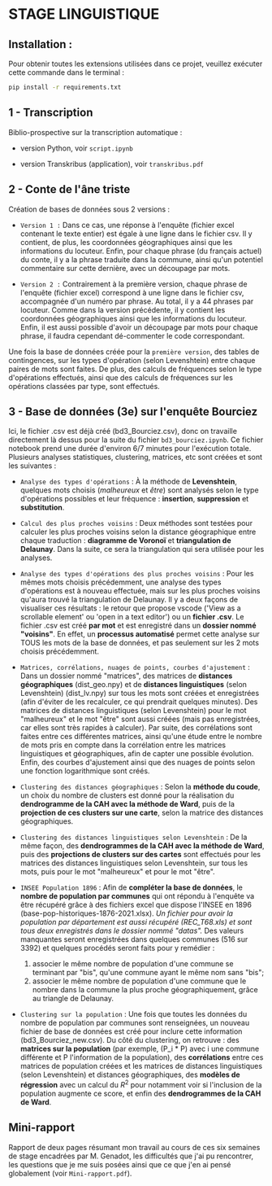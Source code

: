 # STAGE LINGUISTIQUE

## Installation : 

Pour obtenir toutes les extensions utilisées dans ce projet, veuillez exécuter cette commande dans le terminal : 

```bash 
pip install -r requirements.txt
```

## 1 - Transcription

Biblio-prospective sur la transcription automatique :

- version Python, voir `script.ipynb` 

- version Transkribus (application), voir `transkribus.pdf`

## 2 - Conte de l'âne triste

Création de bases de données sous 2 versions :

- `Version 1 :` Dans ce cas, une réponse à l'enquête (fichier excel contenant le texte entier) est égale à une ligne dans le fichier csv. Il y contient, de plus, les coordonnées géographiques ainsi que les informations du locuteur. Enfin, pour chaque phrase (du français actuel) du conte, il y a la phrase traduite dans la commune, ainsi qu'un potentiel commentaire sur cette dernière, avec un découpage par mots.

- `Version 2 :` Contrairement à la première version, chaque phrase de l'enquête (fichier excel) correspond à une ligne dans le fichier csv, accompagnée d'un numéro par phrase. Au total, il y a 44 phrases par locuteur. Comme dans la version précédente, il y contient les coordonnées géographiques ainsi que les informations du locuteur. Enfin, il est aussi possible d'avoir un découpage par mots pour chaque phrase, il faudra cependant dé-commenter le code correspondant.

Une fois la base de données créée pour la `première version`, des tables de contingences, sur les types d'opération (selon Levenshtein) entre chaque paires de mots sont faites. De plus, des calculs de fréquences selon le type d'opérations effectués, ainsi que des calculs de fréquences sur les opérations classées par type, sont effectués. 

## 3 - Base de données (3e) sur l'enquête Bourciez

Ici, le fichier .csv est déjà créé (bd3_Bourciez.csv), donc on travaille directement là dessus pour la suite du fichier `bd3_bourciez.ipynb`. Ce fichier notebook prend une durée d'environ 6/7 minutes pour l'exécution totale.
Plusieurs analyses statistiques, clustering, matrices, etc sont créées et sont les suivantes :

- `Analyse des types d'opérations` : À la méthode de **Levenshtein**, quelques mots choisis (*malheureux* et *être*) sont analysés selon le type d'opérations possibles et leur fréquence : **insertion**, **suppression** et **substitution**.

- `Calcul des plus proches voisins` : Deux méthodes sont testées pour calculer les plus proches voisins selon la distance géographique entre chaque traduction : **diagramme de Voronoï** et **triangulation de Delaunay**. Dans la suite, ce sera la triangulation qui sera utilisée pour les analyses.

- `Analyse des types d'opérations des plus proches voisins` : Pour les mêmes mots choisis précédemment, une analyse des types d'opérations est à nouveau effectuée, mais sur les plus proches voisins qu'aura trouvé la triangulation de Delaunay. Il y a deux façons de visualiser ces résultats : le retour que propose vscode ('View as a scrollable element' ou 'open in a text editor') ou un **fichier .csv**. Le fichier .csv est créé **par mot** et est enregistré dans un **dossier nommé "voisins"**. En effet, un **processus automatisé** permet cette analyse sur TOUS les mots de la base de données, et pas seulement sur les 2 mots choisis précédemment.

- `Matrices, corrélations, nuages de points, courbes d'ajustement` : Dans un dossier nommé "matrices", des matrices de **distances géographiques** (dist_geo.npy) et de **distances linguistiques** (selon Levenshtein) (dist_lv.npy) sur tous les mots sont créées et enregistrées (afin d'éviter de les recalculer, ce qui prendrait quelques minutes). Des matrices de distances linguistiques (selon Levenshtein) pour le mot "malheureux" et le mot "être" sont aussi créées (mais pas enregistrées, car elles sont très rapides à calculer). Par suite, des corrélations sont faites entre ces différentes matrices, ainsi qu'une étude entre le nombre de mots pris en compte dans la corrélation entre les matrices linguistiques et géographiques, afin de capter une possible évolution. Enfin, des courbes d'ajustement ainsi que des nuages de points selon une fonction logarithmique sont créés.

- `Clustering des distances géographiques` : Selon la **méthode du coude**, un choix du nombre de clusters est donné pour la réalisation du **dendrogramme de la CAH avec la méthode de Ward**, puis de la **projection de ces clusters sur une carte**, selon la matrice des distances géographiques.

- `Clustering des distances linguistiques selon Levenshtein` : De la même façon, des **dendrogrammes de la CAH avec la méthode de Ward**, puis des **projections de clusters sur des cartes** sont effectués pour les matrices des distances linguistiques selon Levenshtein, sur tous les mots, puis pour le mot "malheureux" et pour le mot "être".

- `INSEE Population 1896` : Afin de **compléter la base de données**, le **nombre de population par communes** qui ont répondu à l'enquête va être récupéré grâce à des fichiers excel que dispose l'INSEE en 1896 (base-pop-historiques-1876-2021.xlsx). *Un fichier pour avoir la population par département est aussi récupéré (REC_T68.xls) et sont tous deux enregistrés dans le dossier nommé "datas".* Des valeurs manquantes seront enregistrées dans quelques communes (516 sur 3392) et quelques procédés seront faits pour y remédier : 
    1) associer le même nombre de population d'une commune se terminant par "bis", qu'une commune ayant le même nom sans "bis";
    2) associer le même nombre de population d'une commune que le nombre dans la commune la plus proche géographiquement, grâce au triangle de Delaunay.

- `Clustering sur la population` : Une fois que toutes les données du nombre de population par communes sont renseignées, un nouveau fichier de base de données est créé pour inclure cette information (bd3_Bourciez_new.csv). Du côté du clustering, on retrouve : des **matrices sur la population** (par exemple, (P_i * P) avec i une commune différente et P l'information de la population), des **corrélations** entre ces matrices de population créées et les matrices de distances linguistiques (selon Levenshtein) et distances géographiques, des **modèles de régression** avec un calcul du $R^2$ pour notamment voir si l'inclusion de la population augmente ce score, et enfin des **dendrogrammes de la CAH de Ward**.

## Mini-rapport

Rapport de deux pages résumant mon travail au cours de ces six semaines de stage encadrées par M. Genadot, les difficultés que j'ai pu rencontrer, les questions que je me suis posées ainsi que ce que j'en ai pensé globalement (voir `Mini-rapport.pdf`).